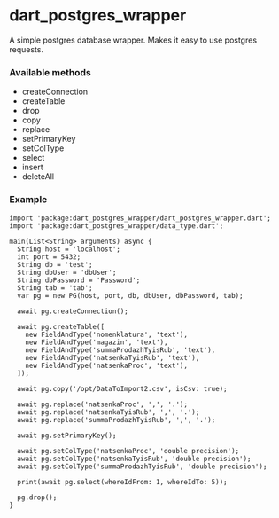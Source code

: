 # dart_postgres_wrapper
A simple postgres database wrapper. Makes it easy to use postgres requests.
### Available methods
- createConnection
- createTable
- drop
- copy
- replace
- setPrimaryKey
- setColType
- select
- insert
- deleteAll
### Example
```
import 'package:dart_postgres_wrapper/dart_postgres_wrapper.dart';
import 'package:dart_postgres_wrapper/data_type.dart';

main(List<String> arguments) async {
  String host = 'localhost';
  int port = 5432;
  String db = 'test';
  String dbUser = 'dbUser';
  String dbPassword = 'Password';
  String tab = 'tab';
  var pg = new PG(host, port, db, dbUser, dbPassword, tab);
  
  await pg.createConnection();
  
  await pg.createTable([
    new FieldAndType('nomenklatura', 'text'),
    new FieldAndType('magazin', 'text'),
    new FieldAndType('summaProdazhTyisRub', 'text'),
    new FieldAndType('natsenkaTyisRub', 'text'),
    new FieldAndType('natsenkaProc', 'text'),
  ]);

  await pg.copy('/opt/DataToImport2.csv', isCsv: true);

  await pg.replace('natsenkaProc', ',', '.');
  await pg.replace('natsenkaTyisRub', ',', '.');
  await pg.replace('summaProdazhTyisRub', ',', '.');

  await pg.setPrimaryKey();
  
  await pg.setColType('natsenkaProc', 'double precision');
  await pg.setColType('natsenkaTyisRub', 'double precision');
  await pg.setColType('summaProdazhTyisRub', 'double precision');

  print(await pg.select(whereIdFrom: 1, whereIdTo: 5));
  
  pg.drop();
}
```